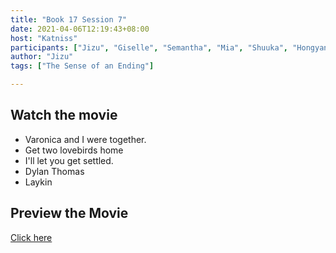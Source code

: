 ```yaml
---
title: "Book 17 Session 7"
date: 2021-04-06T12:19:43+08:00
host: "Katniss"
participants: ["Jizu", "Giselle", "Semantha", "Mia", "Shuuka", "Hongyan", ""]
author: "Jizu"
tags: ["The Sense of an Ending"]

---
```


## Watch the movie

- Varonica and I were together.
- Get two lovebirds home
- I'll let you get settled.
- Dylan Thomas
- Laykin


## Preview the Movie 

[Click here](https://sap.sharepoint.com/teams/EnglishReadingClubChina/Shared%20Documents/Book%20Discussion/17th%20book%20The%20Sense%20of%20an%20Ending)